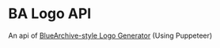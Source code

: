 # BA Logo API

An api of [BlueArchive-style Logo Generator](https://github.com/nulla2011/bluearchive-logo) (Using Puppeteer)